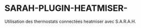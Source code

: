 SARAH-PLUGIN-HEATMISER-
=======================

Utilisation des thermostats connectées heatmiser avec S.A.R.A.H.
